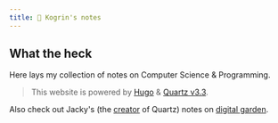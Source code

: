 ```yaml
---
title: 🦍 Kogrin's notes
---
```


## What the heck

Here lays my collection of notes on Computer Science & Programming.

> This website is powered by [Hugo](https://gohugo.io/) & [Quartz v3.3](https://quartz.jzhao.xyz/).

Also check out Jacky's (the [creator](https://github.com/jackyzha0) of Quartz) notes on [digital garden](https://jzhao.xyz/posts/networked-thought).
